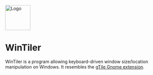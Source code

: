<img src="WinTiler/Main.ico" alt="Logo" title="WinTiler Logo" width="80" >

# WinTiler

WinTiler is a program allowing keyboard-driven window size/location manipulation on Windows. It resembles
the [gTile Gnome extension](https://extensions.gnome.org/extension/28/gtile/).
